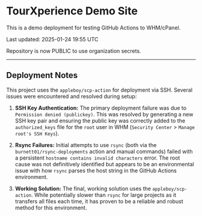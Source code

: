 # TourXperience Demo Site

This is a demo deployment for testing GitHub Actions to WHM/cPanel.

Last updated: 2025-01-24 19:55 UTC

Repository is now PUBLIC to use organization secrets.

---

## Deployment Notes

This project uses the `appleboy/scp-action` for deployment via SSH. Several issues were encountered and resolved during setup:

1.  **SSH Key Authentication:** The primary deployment failure was due to `Permission denied (publickey)`. This was resolved by generating a new SSH key pair and ensuring the public key was correctly added to the `authorized_keys` file for the `root` user in WHM (`Security Center` > `Manage root's SSH Keys`).

2.  **Rsync Failures:** Initial attempts to use `rsync` (both via the `burnett01/rsync-deployments` action and manual commands) failed with a persistent `hostname contains invalid characters` error. The root cause was not definitively identified but appears to be an environmental issue with how `rsync` parses the host string in the GitHub Actions environment.

3.  **Working Solution:** The final, working solution uses the `appleboy/scp-action`. While potentially slower than `rsync` for large projects as it transfers all files each time, it has proven to be a reliable and robust method for this environment.
